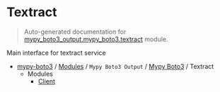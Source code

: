 # Textract

> Auto-generated documentation for [mypy_boto3_output.mypy_boto3.textract](https://github.com/vemel/mypy_boto3/blob/master/mypy_boto3_output/mypy_boto3/textract/__init__.py) module.

Main interface for textract service

- [mypy-boto3](../../../README.md#mypy_boto3) / [Modules](../../../MODULES.md#mypy-boto3-modules) / `Mypy Boto3 Output` / [Mypy Boto3](../index.md#mypy-boto3) / Textract
    - Modules
        - [Client](client.md#client)
